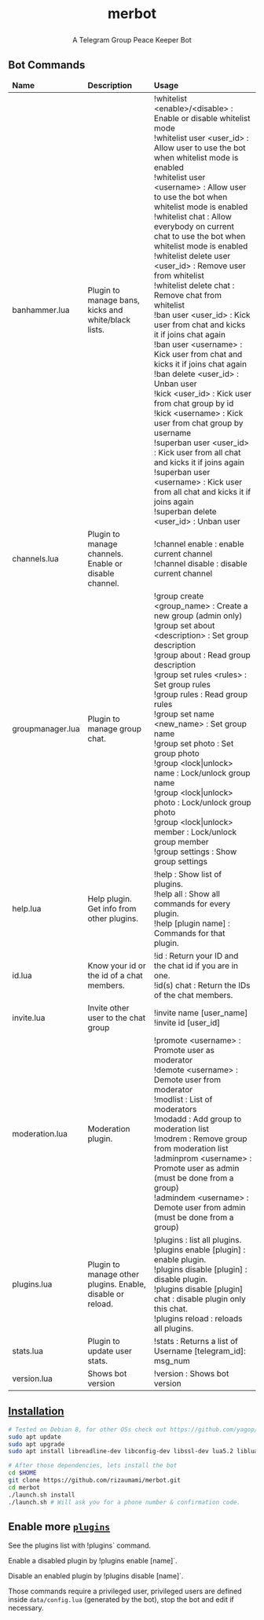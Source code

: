 # <p align="center">merbot

<p align="center">A Telegram Group Peace Keeper Bot

Bot Commands
------------
<table>
  <thead>
    <tr>
      <td><strong>Name</strong></td>
      <td><strong>Description</strong></td>
      <td><strong>Usage</strong></td>
    </tr>
  </thead>
  <tbody>
    <tr>
      <td>banhammer.lua</td>
      <td>Plugin to manage bans, kicks and white/black lists.</td>
      <td>!whitelist &lt;enable&gt;/&lt;disable&gt; : Enable or disable whitelist mode<br>
          !whitelist user &lt;user_id&gt; : Allow user to use the bot when whitelist mode is enabled<br>
          !whitelist user &lt;username&gt; : Allow user to use the bot when whitelist mode is enabled<br>
          !whitelist chat : Allow everybody on current chat to use the bot when whitelist mode is enabled<br>
          !whitelist delete user &lt;user_id&gt; : Remove user from whitelist<br>
          !whitelist delete chat : Remove chat from whitelist<br>
          !ban user &lt;user_id&gt; : Kick user from chat and kicks it if joins chat again<br>
          !ban user &lt;username&gt; : Kick user from chat and kicks it if joins chat again<br>
          !ban delete &lt;user_id&gt; : Unban user<br>
          !kick &lt;user_id&gt; : Kick user from chat group by id<br>
          !kick &lt;username&gt; : Kick user from chat group by username<br>
          !superban user &lt;user_id&gt; : Kick user from all chat and kicks it if joins again<br>
          !superban user &lt;username&gt; : Kick user from all chat and kicks it if joins again<br>
          !superban delete &lt;user_id&gt; : Unban user<br></td>
    </tr>
    <tr>
      <td>channels.lua</td>
      <td>Plugin to manage channels. Enable or disable channel.</td>
      <td>!channel enable : enable current channel<br>!channel disable : disable current channel<br></td>
    </tr>
    <tr>
      <td>groupmanager.lua</td>
      <td>Plugin to manage group chat.</td>
      <td>!group create &lt;group_name&gt; : Create a new group (admin only)<br>
          !group set about &lt;description&gt; : Set group description<br>
          !group about : Read group description<br>
          !group set rules &lt;rules&gt; : Set group rules<br>
          !group rules : Read group rules<br>
          !group set name &lt;new_name&gt; : Set group name<br>
          !group set photo : Set group photo<br>
          !group &lt;lock|unlock&gt; name : Lock/unlock group name<br>
          !group &lt;lock|unlock&gt; photo : Lock/unlock group photo<br>
          !group &lt;lock|unlock&gt; member : Lock/unlock group member<br>
          !group settings : Show group settings<br></td>
    </tr>
    <tr>
      <td>help.lua</td>
      <td>Help plugin. Get info from other plugins. </td>
      <td>!help : Show list of plugins.<br>!help all : Show all commands for every plugin.<br>!help [plugin name] : Commands for that plugin.<br></td>
    </tr>
    <tr>
        <td>id.lua</td>
        <td>Know your id or the id of a chat members.</td>
        <td>!id : Return your ID and the chat id if you are in one.<br>!id(s) chat : Return the IDs of the chat members.<br></td>
    </tr>
    <tr>
      <td>invite.lua</td>
      <td>Invite other user to the chat group</td>
      <td>!invite name [user_name]<br>!invite id [user_id]<br></td>
    </tr>
    <tr>
      <td>moderation.lua</td>
      <td>Moderation plugin.</td>
      <td>!promote &lt;username&gt; : Promote user as moderator<br>
          !demote &lt;username&gt; : Demote user from moderator<br>
          !modlist : List of moderators<br>
          !modadd : Add group to moderation list<br>
          !modrem : Remove group from moderation list<br>
          !adminprom &lt;username&gt; : Promote user as admin (must be done from a group)<br>
          !admindem &lt;username&gt; : Demote user from admin (must be done from a group)<br></td>
    </tr>
    <tr>
      <td>plugins.lua</td>
      <td>Plugin to manage other plugins. Enable, disable or reload.</td>
      <td>!plugins : list all plugins.<br>!plugins enable [plugin] : enable plugin.<br>!plugins disable [plugin] : disable plugin.<br>!plugins disable [plugin] chat : disable plugin only this chat.<br>!plugins reload : reloads all plugins.<br></td>
    </tr>
    <tr>
      <td>stats.lua</td>
      <td>Plugin to update user stats.</td>
      <td>!stats : Returns a list of Username [telegram_id]: msg_num</td>
    </tr>
    <tr>
      <td>version.lua</td>
      <td>Shows bot version</tdd>
      <td>!version : Shows bot version</td>
    </tr>
  </tbody>
</table>

[Installation](https://github.com/yagop/telegram-bot/wiki/Installation)
------------
```bash
# Tested on Debian 8, for other OSs check out https://github.com/yagop/telegram-bot/wiki/Installation
sudo apt update
sudo apt upgrade
sudo apt install libreadline-dev libconfig-dev libssl-dev lua5.2 liblua5.2-dev libevent-dev libjansson-dev libpython-dev make unzip git redis-server g++
```

```bash
# After those dependencies, lets install the bot
cd $HOME
git clone https://github.com/rizaumami/merbot.git
cd merbot
./launch.sh install
./launch.sh # Will ask you for a phone number & confirmation code.
```

Enable more [`plugins`](https://github.com/rizaumami/merbot/tree/master/plugins)
-------------
See the plugins list with !plugins` command.

Enable a disabled plugin by !plugins enable [name]`.

Disable an enabled plugin by !plugins disable [name]`.

Those commands require a privileged user, privileged users are defined inside `data/config.lua` (generated by the bot), stop the bot and edit if necessary.
